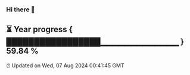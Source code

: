 ### Hi there 👋
⏳ Year progress { █████████████████▁▁▁▁▁▁▁▁▁▁▁▁▁ } 59.84 %
---
⏰ Updated on Wed, 07 Aug 2024 00:41:45 GMT

